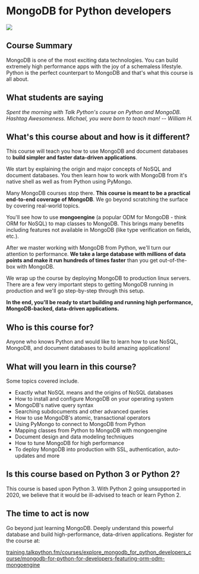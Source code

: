 # MongoDB for Python developers

[![](https://raw.githubusercontent.com/mikeckennedy/mongodb-for-python-for-developers/master/readme_resources/mongo-course-sm.jpg)](https://training.talkpython.fm/courses/explore_mongodb_for_python_developers_course/mongodb-for-python-for-developers-featuring-orm-odm-mongoengine)


## Course Summary

MongoDB is one of the most exciting data technologies. You can build extremely high performance apps with the joy of a schemaless lifestyle. Python is the perfect counterpart to MongoDB and that's what this course is all about.

## What students are saying

*Spent the morning with Talk Python's course on Python and MongoDB. Hashtag Awesomeness. Michael, you were born to teach man! -- William H.*

## What's this course about and how is it different?

This course will teach you how to use MongoDB and document databases to **build simpler and faster data-driven applications**.

We start by explaining the origin and major concepts of NoSQL and document databases. You then learn how to work with MongoDB from it's native shell as well as from Python using PyMongo.

Many MongoDB courses stop there. **This course is meant to be a practical end-to-end coverage of MongoDB**. We go beyond scratching the surface by covering real-world topics.

You'll see how to use **mongoengine** (a popular ODM for MongoDB - think ORM for NoSQL) to map classes to MongoDB. This brings many benefits including features not available in MongoDB (like type verification on fields, etc.).

After we master working with MongoDB from Python, we'll turn our attention to performance. **We take a large database with millions of data points and make it run hundreds of times faster** than you get out-of-the-box with MongoDB.

We wrap up the course by deploying MongoDB to production linux servers. There are a few very important steps to getting MongoDB running in production and we'll go step-by-step through this setup.

**In the end, you'll be ready to start building and running high performance, MongoDB-backed, data-driven applications.**

## Who is this course for?

Anyone who knows Python and would like to learn how to use NoSQL, MongoDB, and document databases to build amazing applications!

## What will you learn in this course?

Some topics covered include.

* Exactly what NoSQL means and the origins of NoSQL databases
* How to install and configure MongoDB on your operating system
* MongoDB's native query syntax
* Searching subdocuments and other advanced queries
* How to use MongoDB's atomic, transactional operators
* Using PyMongo to connect to MongoDB from Python
* Mapping classes from Python to MongoDB with mongoengine
* Document design and data modeling techniques
* How to tune MongoDB for high performance
* To deploy MongoDB into production with SSL, authentication, auto-updates and more

## Is this course based on Python 3 or Python 2?

This course is based upon Python 3. With Python 2 going unsupported in 2020, we believe that it would be ill-advised to teach or learn Python 2.

## The time to act is now

Go beyond just learning MongoDB. Deeply understand this powerful database and build high-performance, data-driven applications. Register for the course at:

[training.talkpython.fm/courses/explore_mongodb_for_python_developers_course/mongodb-for-python-for-developers-featuring-orm-odm-mongoengine](https://training.talkpython.fm/courses/explore_mongodb_for_python_developers_course/mongodb-for-python-for-developers-featuring-orm-odm-mongoengine)